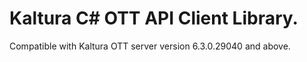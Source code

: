 # Kaltura C# OTT API Client Library.
Compatible with Kaltura OTT server version 6.3.0.29040 and above.
